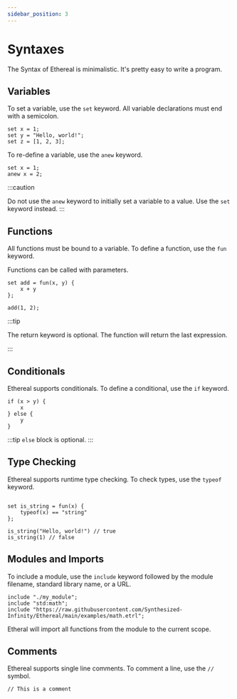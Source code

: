 ```yaml
---
sidebar_position: 3
---
```


# Syntaxes

The Syntax of Ethereal is minimalistic. It's pretty easy to write a program.

## Variables

To set a variable, use the `set` keyword.
All variable declarations must end with a semicolon.


```etrl
set x = 1;
set y = "Hello, world!";
set z = [1, 2, 3];
```

To re-define a variable, use the `anew` keyword.

```etrl
set x = 1;
anew x = 2;
```

:::caution

Do not use the `anew` keyword to initially set a variable to a value.
Use the `set` keyword instead.
:::

## Functions
 
All functions must be bound to a variable.
To define a function, use the `fun` keyword.

Functions can be called with parameters.

```etrl
set add = fun(x, y) {
    x + y
};

add(1, 2);
```

:::tip

The return keyword is optional. The function will return the last expression.

:::

## Conditionals

Ethereal supports conditionals. To define a conditional, use the `if` keyword.

```etrl
if (x > y) {
    x
} else {
    y
}
```
:::tip
`else` block is optional.
:::

## Type Checking

Ethereal supports runtime type checking.
To check types, use the `typeof` keyword.

```etrl

set is_string = fun(x) {
    typeof(x) == "string"
};

is_string("Hello, world!") // true
is_string(1) // false

```

## Modules and Imports

To include a module, use the `include` keyword followed by the module filename, standard library name, or a URL.

```etrl
include "./my_module";
include "std:math";
include "https://raw.githubusercontent.com/Synthesized-Infinity/Ethereal/main/examples/math.etrl";
```

Etheral will import all functions from the module to the current scope.

## Comments

Ethereal supports single line comments.
To comment a line, use the `//` symbol.

```etrl
// This is a comment
```


